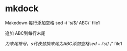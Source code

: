 # mkdock
Makedown 每行添加空格 
sed -i 's/$/ ABC/' file1 

追加 ABC到每行末尾 

$为末尾符号，s代表替换末尾为 ABC 
添加空格
sed -i 's/$/ /' file1 